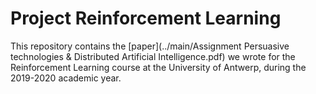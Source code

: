 # Project Reinforcement Learning

This repository contains the [paper](../main/Assignment Persuasive technologies & Distributed Artificial Intelligence.pdf) we wrote for the Reinforcement Learning course at the University of Antwerp, during the 2019-2020 academic year.
